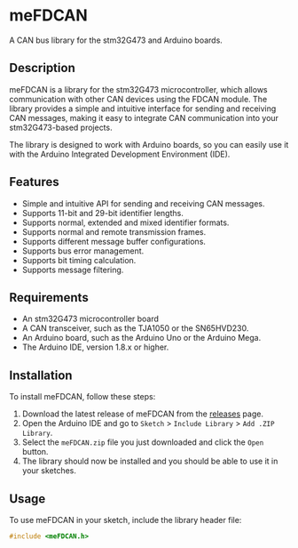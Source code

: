 # meFDCAN

A CAN bus library for the stm32G473 and Arduino boards.

## Description

meFDCAN is a library for the stm32G473 microcontroller, which allows communication with other CAN devices using the FDCAN module. The library provides a simple and intuitive interface for sending and receiving CAN messages, making it easy to integrate CAN communication into your stm32G473-based projects.

The library is designed to work with Arduino boards, so you can easily use it with the Arduino Integrated Development Environment (IDE).

## Features

- Simple and intuitive API for sending and receiving CAN messages.
- Supports 11-bit and 29-bit identifier lengths.
- Supports normal, extended and mixed identifier formats.
- Supports normal and remote transmission frames.
- Supports different message buffer configurations.
- Supports bus error management.
- Supports bit timing calculation.
- Supports message filtering.

## Requirements

- An stm32G473 microcontroller board
- A CAN transceiver, such as the TJA1050 or the SN65HVD230.
- An Arduino board, such as the Arduino Uno or the Arduino Mega.
- The Arduino IDE, version 1.8.x or higher.

## Installation

To install meFDCAN, follow these steps:

1. Download the latest release of meFDCAN from the [releases](https://github.com/[YOUR_GITHUB_USERNAME]/meFDCAN/releases) page.
2. Open the Arduino IDE and go to `Sketch` > `Include Library` > `Add .ZIP Library`.
3. Select the `meFDCAN.zip` file you just downloaded and click the `Open` button.
4. The library should now be installed and you should be able to use it in your sketches.

## Usage

To use meFDCAN in your sketch, include the library header file:

```c++
#include <meFDCAN.h>

